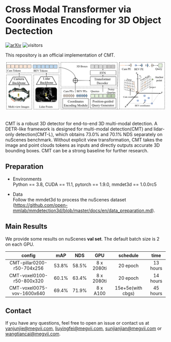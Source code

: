 
# Cross Modal Transformer via Coordinates Encoding for 3D Object Dectection
[![arXiv](https://img.shields.io/badge/arXiv-Paper-<COLOR>.svg)]()
![visitors](https://visitor-badge.glitch.me/badge?page_id=junjie18/CMT)
<!-- ## Introduction -->

This repository is an official implementation of CMT.

<div align="center">
  <img src="figs/overview.png"/>
</div><br/>

CMT is a robust 3D detector for end-to-end 3D multi-modal detection. A DETR-like framework is designed for multi-modal detection(CMT) and lidar-only detection(CMT-L), which obtains 73.0% and 70.1% NDS separately on nuScenes benchmark.
Without explicit view transformation, CMT takes the image and point clouds tokens as inputs and directly outputs accurate 3D bounding boxes. CMT can be a strong baseline for further research.


## Preparation

* Environments  
Python == 3.8, CUDA == 11.1, pytorch == 1.9.0, mmdet3d == 1.0.0rc5   

* Data   
Follow the mmdet3d to process the nuScenes dataset (https://github.com/open-mmlab/mmdetection3d/blob/master/docs/en/data_preparation.md).


## Main Results
We provide some results on nuScenes **val set**. The default batch size is 2 on each GPU.

| config            | mAP      | NDS     | GPU | schedule| time    | 
|:--------:|:----------:|:---------:|:--------:|:--------:|:--------:|
| CMT-pillar0200-r50-704x256 | 53.8%     | 58.5%    | 8 x 2080ti | 20 epoch| 13 hours  |  
| CMT-voxel0100-r50-800x320 | 60.1%     | 63.4%    | 8 x 2080ti | 20 epoch| 14 hours   |    
| CMT-voxel0075-vov-1600x640  | 69.4%     | 71.9%    | 8 x A100 | 15e+5e(with cbgs) | 45 hours  |    


## Contact
If you have any questions, feel free to open an issue or contact us at yanjunjie@megvii.com, liuyingfei@megvii.com, sunjianjian@megvii.com or wangtiancai@megvii.com.